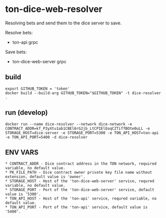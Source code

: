 # ton-dice-web-resolver
Resolving bets and send them to the dice server to save.

Resolve bets:
 - ton-api grpc 

Save bets:
 - ton-dice-web-server grpc


## build 
```
export GITHUB_TOKEN = 'token'
docker build --build-arg GITHUB_TOKEN="$GITHUB_TOKEN" -t dice-resolver .
```

## run (develop)
```docker run --name dice-resolver --network dice-network -e CONTRACT_ADDR=kf_P3yXtu1ab1CBEl6rG2jb_LtCPIElEoqCZTiffBOte0uLL -e STORAGE_HOST=dice-server -e STORAGE_PORT=5300 -e TON_API_HOST=ton-api -e TON_API_PORT=5400 -d dice-resolver```
 
## ENV VARS
    * CONTRACT_ADDR - Dice contract address in the TON network, required variable, no default value.
    * PK_FILE_PATH - Dice contract owner private key file name without extension, default value is 'owner'.
    * STORAGE_HOST - Host of the 'ton-dice-web-server' service, requred variable, no default value.
    * STORAGE_PORT - Port of the 'ton-dice-web-server' service, default value is '5300'.
    * TON_API_HOST - Host of the 'ton-api' service, requred variable, no default value.
    * TON_API_PORT - Port of the 'ton-api' service, default value is '5400'.
